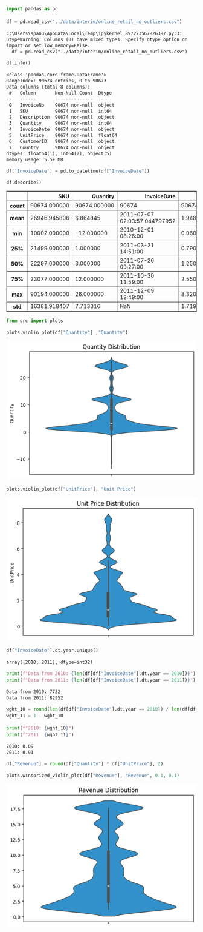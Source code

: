 ```python
import pandas as pd

df = pd.read_csv("../data/interim/online_retail_no_outliers.csv")
```

    C:\Users\spanu\AppData\Local\Temp\ipykernel_8972\3567826387.py:3: DtypeWarning: Columns (0) have mixed types. Specify dtype option on import or set low_memory=False.
      df = pd.read_csv("../data/interim/online_retail_no_outliers.csv")
    


```python
df.info()
```

    <class 'pandas.core.frame.DataFrame'>
    RangeIndex: 90674 entries, 0 to 90673
    Data columns (total 8 columns):
     #   Column       Non-Null Count  Dtype  
    ---  ------       --------------  -----  
     0   InvoiceNo    90674 non-null  object 
     1   SKU          90674 non-null  int64  
     2   Description  90674 non-null  object 
     3   Quantity     90674 non-null  int64  
     4   InvoiceDate  90674 non-null  object 
     5   UnitPrice    90674 non-null  float64
     6   CustomerID   90674 non-null  object 
     7   Country      90674 non-null  object 
    dtypes: float64(1), int64(2), object(5)
    memory usage: 5.5+ MB
    


```python
df['InvoiceDate'] = pd.to_datetime(df["InvoiceDate"])
```


```python
df.describe()
```




<div>
<style scoped>
    .dataframe tbody tr th:only-of-type {
        vertical-align: middle;
    }

    .dataframe tbody tr th {
        vertical-align: top;
    }

    .dataframe thead th {
        text-align: right;
    }
</style>
<table border="1" class="dataframe">
  <thead>
    <tr style="text-align: right;">
      <th></th>
      <th>SKU</th>
      <th>Quantity</th>
      <th>InvoiceDate</th>
      <th>UnitPrice</th>
    </tr>
  </thead>
  <tbody>
    <tr>
      <th>count</th>
      <td>90674.000000</td>
      <td>90674.000000</td>
      <td>90674</td>
      <td>90674.000000</td>
    </tr>
    <tr>
      <th>mean</th>
      <td>26946.945806</td>
      <td>6.864845</td>
      <td>2011-07-07 02:03:57.044797952</td>
      <td>1.948251</td>
    </tr>
    <tr>
      <th>min</th>
      <td>10002.000000</td>
      <td>-12.000000</td>
      <td>2010-12-01 08:26:00</td>
      <td>0.060000</td>
    </tr>
    <tr>
      <th>25%</th>
      <td>21499.000000</td>
      <td>1.000000</td>
      <td>2011-03-21 14:51:00</td>
      <td>0.790000</td>
    </tr>
    <tr>
      <th>50%</th>
      <td>22297.000000</td>
      <td>3.000000</td>
      <td>2011-07-26 09:27:00</td>
      <td>1.250000</td>
    </tr>
    <tr>
      <th>75%</th>
      <td>23077.000000</td>
      <td>12.000000</td>
      <td>2011-10-30 11:59:00</td>
      <td>2.550000</td>
    </tr>
    <tr>
      <th>max</th>
      <td>90194.000000</td>
      <td>26.000000</td>
      <td>2011-12-09 12:49:00</td>
      <td>8.320000</td>
    </tr>
    <tr>
      <th>std</th>
      <td>16381.918407</td>
      <td>7.713316</td>
      <td>NaN</td>
      <td>1.719226</td>
    </tr>
  </tbody>
</table>
</div>




```python
from src import plots
```


```python
plots.violin_plot(df["Quantity"] ,"Quantity")
```


    
![png](0.1-EDA-%26-visualizations_files/0.1-EDA-%26-visualizations_5_0.png)
    



```python
plots.violin_plot(df["UnitPrice"], "Unit Price")
```


    
![png](0.1-EDA-%26-visualizations_files/0.1-EDA-%26-visualizations_6_0.png)
    



```python
df["InvoiceDate"].dt.year.unique()
```




    array([2010, 2011], dtype=int32)




```python
print(f"Data from 2010: {len(df[df["InvoiceDate"].dt.year == 2010])}")
print(f"Data from 2011: {len(df[df["InvoiceDate"].dt.year == 2011])}")
```

    Data from 2010: 7722
    Data from 2011: 82952
    


```python
wght_10 = round(len(df[df["InvoiceDate"].dt.year == 2010]) / len(df[df["InvoiceDate"].dt.year == 2011]), 2)
wght_11 = 1 - wght_10

print(f"2010: {wght_10}")
print(f"2011: {wght_11}")
```

    2010: 0.09
    2011: 0.91
    


```python
df["Revenue"] = round(df["Quantity"] * df["UnitPrice"], 2) 
```


```python
plots.winsorized_violin_plot(df["Revenue"], "Revenue", 0.1, 0.1)
```


    
![png](0.1-EDA-%26-visualizations_files/0.1-EDA-%26-visualizations_11_0.png)
    

